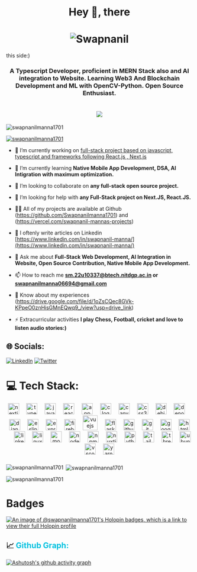 <h1 align="center">Hey 👋, there <h1 align="center">
  <img src="https://raw.githubusercontent.com/Utkarsh-123github/Swapnanilmanna1701/name.svg" alt="Swapnanil" />
</h1> this side:)</h1>
<h3 align="center">A Typescript Developer, proficient in MERN Stack also and AI integration to Website. Learning Web3 And Blockchain Development and ML with OpenCV-Python. Open Source Enthusiast.</h3>
<h1 align="center">
  <img src="https://readme-typing-svg.herokuapp.com?font=Fira+Code&pause=1000&random=false&width=1000&lines=Developer,+Typescript,+MERN,+NextJS,+PostgreSQL,+OpenSource,+Native+App+Dev."/>
</h1>

<p align="left"> <img src="https://komarev.com/ghpvc/?username=swapnanilmanna1701&label=Profile%20views&color=0e75b6&style=flat" alt="swapnanilmanna1701" /> </p>

<p align="left"> <a href="https://github.com/ryo-ma/github-profile-trophy"><img src="https://github-profile-trophy.vercel.app/?username=swapnanilmanna1701" alt="swapnanilmanna1701" /></a> </p>

- 🔭 I’m currently working on [full-stack project based on javascript, typescript and frameworks following React.js , Next.js](https://github.com/Swapnanilmanna1701)

- 🌱 I’m currently learning **Native Mobile App Development, DSA, AI Intigration with maximum optimization.**

- 👯 I’m looking to collaborate on **any full-stack open source project.**

- 🤝 I’m looking for help with **any Full-Stack project on Next.JS, React.JS.**

- 👨‍💻 All of my projects are available at Github (https://github.com/Swapnanilmanna1701) and (https://vercel.com/swapnanil-mannas-projects)

- 📝 I oftenly write articles on Linkedin [https://www.linkedin.com/in/swapnanil-manna/](https://www.linkedin.com/in/swapnanil-manna/)

- 💬 Ask me about **Full-Stack Web Development, AI Integration in Website, Open Source Contribution, Native Mobile App Development.**

- 📫 How to reach me **sm.22u10337@btech.nitdgp.ac.in or swapnanilmanna06694@gmail.com**

- 📄 Know about my experiences (https://drive.google.com/file/d/1oZsCQec8GVk-KPpeO0znHisGMnEQwq9_/view?usp=drive_link)

- ⚡ Extracurricular activities **I play Chess, Football, cricket and love to listen audio stories:)**


## 🌐 Socials:
[![LinkedIn](https://img.shields.io/badge/LinkedIn-%230077B5.svg?logo=linkedin&logoColor=white)](https://www.linkedin.com/in/swapnanil-manna/) [![Twitter](https://img.shields.io/badge/Twitter-%231DA1F2.svg?logo=Twitter&logoColor=white)](https://x.com/swapnaneel1701)


# 💻 Tech Stack:

<div align="center">
  <img src="https://img.shields.io/badge/Next.js-000000?logo=nextdotjs&logoColor=white&style=for-the-badge" height="30" alt="nextjs logo"  />
  <img width="12" />
  <img src="https://img.shields.io/badge/TypeScript-3178C6?logo=typescript&logoColor=white&style=for-the-badge" height="30" alt="typescript logo"  />
  <img width="12" />
  <img src="https://img.shields.io/badge/JavaScript-F7DF1E?logo=javascript&logoColor=black&style=for-the-badge" height="30" alt="javascript logo"  />
  <img width="12" />
  <img src="https://img.shields.io/badge/React-61DAFB?logo=react&logoColor=black&style=for-the-badge" height="30" alt="react logo"  />
  <img width="12" />
  <img src="https://img.shields.io/badge/Appwrite-F02E65?logo=appwrite&logoColor=white&style=for-the-badge" height="30" alt="appwrite logo"  />
  <img width="12" />
  <img src="https://img.shields.io/badge/C-A8B9CC?logo=c&logoColor=black&style=for-the-badge" height="30" alt="c logo"  />
  <img width="12" />
  <img src="https://img.shields.io/badge/Canva-00C4CC?logo=canva&logoColor=black&style=for-the-badge" height="30" alt="canva logo"  />
  <img width="12" />
  <img src="https://img.shields.io/badge/CSS3-1572B6?logo=css3&logoColor=white&style=for-the-badge" height="30" alt="css3 logo"  />
  <img width="12" />
  <img src="https://img.shields.io/badge/Prisma-A81D33?logo=prisma&logoColor=white&style=for-the-badge" height="30" alt="debian logo"  />
  <img width="12" />
  <img src="https://img.shields.io/badge/Drizzle-000000?logo=drizzle&logoColor=white&style=for-the-badge" height="30" alt="denojs logo"  />
  <img width="12" />
  <img src="https://img.shields.io/badge/Postman-E95420?logo=postman&logoColor=white&style=for-the-badge" height="30" alt="django logo"  />
  <img width="12" />
  <img src="https://img.shields.io/badge/ESLint-4B32C3?logo=eslint&logoColor=white&style=for-the-badge" height="30" alt="eslint logo"  />
  <img width="12" />
  <img src="https://img.shields.io/badge/Express-000000?logo=express&logoColor=white&style=for-the-badge" height="30" alt="express logo"  />
  <img width="12" />
  <img src="https://img.shields.io/badge/Firebase-FFCA28?logo=firebase&logoColor=black&style=for-the-badge" height="30" alt="firebase logo"  />
  <img width="12" />
  <img src="https://img.shields.io/badge/PostgreSQL-4FC08D?logo=postgresql&logoColor=black&style=for-the-badge" height="40" alt="vuejs logo"  />
  <img width="12" />
  <img src="https://img.shields.io/badge/Matlab-000000?logo=matlab&logoColor=white&style=for-the-badge" height="30" alt="flask logo"  />
  <img width="12" />
  <img src="https://img.shields.io/badge/GitHub-181717?logo=github&logoColor=white&style=for-the-badge" height="30" alt="github logo"  />
  <img width="12" />
  <img src="https://img.shields.io/badge/Git-F05032?logo=git&logoColor=white&style=for-the-badge" height="30" alt="git logo"  />
  <img width="12" />
  <img src="https://img.shields.io/badge/Google Cloud-4285F4?logo=googlecloud&logoColor=white&style=for-the-badge" height="30" alt="googlecloud logo"  />
  <img width="12" />
  <img src="https://img.shields.io/badge/HTML5-E34F26?logo=html5&logoColor=white&style=for-the-badge" height="30" alt="html5 logo"  />
  <img width="12" />
  <img src="https://img.shields.io/badge/Ansys-0A66C2?logo=ansys&logoColor=white&style=for-the-badge" height="30" alt="linkedin logo"  />
  <img width="12" />
  <img src="https://img.shields.io/badge/Catia-FCC624?logo=catiav5&logoColor=black&style=for-the-badge" height="30" alt="linux logo"  />
  <img width="12" />
  <img src="https://img.shields.io/badge/MongoDB-47A248?logo=mongodb&logoColor=white&style=for-the-badge" height="30" alt="mongodb logo"  />
  <img width="12" />
  <img src="https://img.shields.io/badge/Node.js-339933?logo=nodedotjs&logoColor=white&style=for-the-badge" height="30" alt="nodejs logo"  />
  <img width="12" />
  <img src="https://img.shields.io/badge/npm-CB3837?logo=npm&logoColor=white&style=for-the-badge" height="30" alt="npm logo"  />
  <img width="12" />
  <img src="https://img.shields.io/badge/Clerk-00DC82?logo=clerk&logoColor=black&style=for-the-badge" height="30" alt="nuxtjs logo"  />
  <img width="12" />
  <img src="https://img.shields.io/badge/Python-3776AB?logo=python&logoColor=white&style=for-the-badge" height="30" alt="python logo"  />
  <img width="12" />
  <img src="https://img.shields.io/badge/Tailwind CSS-06B6D4?logo=tailwindcss&logoColor=black&style=for-the-badge" height="30" alt="tailwindcss logo"  />
  <img width="12" />
  <img src="https://img.shields.io/badge/Framer Motion-000000?logo=framermotion&logoColor=white&style=for-the-badge" height="30" alt="threejs logo"  />
  <img width="12" />
  <img src="https://img.shields.io/badge/Pycharm-E95420?logo=pycharm&logoColor=white&style=for-the-badge" height="30" alt="ubuntu logo"  />
  <img width="12" />
  <img src="https://img.shields.io/badge/Visual Studio Code-007ACC?logo=vscode&logoColor=white&style=for-the-badge" height="30" alt="vscode logo"  />
  <img width="12" />
  <img src="https://img.shields.io/badge/Stream-2C8EBB?logo=stream&logoColor=white&style=for-the-badge" height="30" alt="yarn logo"  />
  <img width="12" />
</div>


###

<p><img align="left" src="https://github-readme-stats.vercel.app/api/top-langs?username=swapnanilmanna1701&show_icons=true&locale=en&layout=compact" alt="swapnanilmanna1701" /></p>

<p>&nbsp;<img align="center" src="https://github-readme-stats.vercel.app/api?username=swapnanilmanna1701&show_icons=true&locale=en" alt="swapnanilmanna1701" /></p>

<p><img align="center" src="https://github-readme-streak-stats.herokuapp.com/?user=swapnanilmanna1701&" alt="swapnanilmanna1701" /></p>

# Badges
[![An image of @swapnanilmanna1701's Holopin badges, which is a link to view their full Holopin profile](https://holopin.me/swapnanilmanna1701)](https://holopin.io/@swapnanilmanna1701)

<p><h2 style="text-decoration: none; cursor: none;">📈  <span style="color: #00c2e0">Github Graph:</span></h2></p>

[![Ashutosh's github activity graph](https://github-readme-activity-graph.vercel.app/graph?username=Swapnanilmanna1701&bg_color=02011e&color=ffffff&line=37ff00&point=ffffff&area=true&hide_border=true)](https://github.com/ashutosh00710/github-readme-activity-graph)
